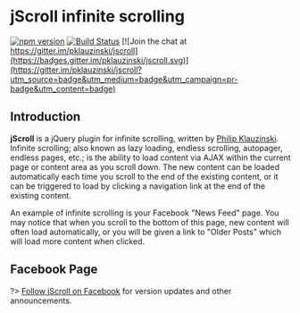 # jScroll infinite scrolling

[![npm version](https://img.shields.io/npm/v/jscroll.svg)](https://www.npmjs.com/package/jscroll)
[![Build Status](https://travis-ci.org/pklauzinski/jscroll.svg?branch=master)](https://travis-ci.org/pklauzinski/jscroll)
[![Join the chat at https://gitter.im/pklauzinski/jscroll](https://badges.gitter.im/pklauzinski/jscroll.svg)](https://gitter.im/pklauzinski/jscroll?utm_source=badge&utm_medium=badge&utm_campaign=pr-badge&utm_content=badge)

## Introduction

**jScroll** is a jQuery plugin for infinite scrolling, written by [Philip Klauzinski](https://philip.klauzinski.com). Infinite scrolling; also known as lazy loading, endless scrolling, autopager, endless pages, etc.; is the ability to load content via AJAX within the current page or content area as you scroll down. The new content can be loaded automatically each time you scroll to the end of the existing content, or it can be triggered to load by clicking a navigation link at the end of the existing content.

An example of infinite scrolling is your Facebook "News Feed" page. You may notice that when you scroll to the bottom of this page, new content will often load automatically, or you will be given a link to "Older Posts" which will load more content when clicked.

## Facebook Page

?> [Follow jScroll on Facebook](https://www.facebook.com/jScroll.Infinite.Scrolling) for version updates and other announcements.